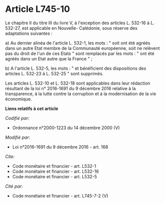 # Article L745-10

Le chapitre II du titre III du livre V, à l'exception des articles L. 532-16 à L. 532-27, est applicable en Nouvelle-
Calédonie, sous réserve des adaptations suivantes : 

a) Au dernier alinéa de l'article L. 532-1, les mots : " soit ont été agréés dans un autre Etat membre de la Communauté
européenne, soit ne relèvent pas du droit de l'un de ces Etats " sont remplacés par les mots : " ont été agréés dans un Etat
autre que la France " ; 

b) A l'article L. 532-5, les mots : " et bénéficient des dispositions des articles L. 532-23 à L. 532-25 " sont supprimés.

Les articles L. 532-10 et L. 532-18 sont applicables dans leur rédaction résultant de la loi n° 2016-1691 du 9 décembre 2016
relative à la transparence, à la lutte contre la corruption et à la modernisation de la vie économique.

**Liens relatifs à cet article**

_Codifié par_:

  - Ordonnance n°2000-1223 du 14 décembre 2000 (V)

_Modifié par_:

  - Loi n°2016-1691 du 9 décembre 2016 - art. 168

_Cite_:

  - Code monétaire et financier - art. L532-1
  - Code monétaire et financier - art. L532-16
  - Code monétaire et financier - art. L532-5

_Cité par_:

  - Code monétaire et financier - art. L745-7-2 (V)
